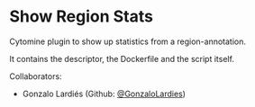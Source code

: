 # Show Region Stats
Cytomine plugin to show up statistics from a region-annotation.

It contains the descriptor, the Dockerfile and the script itself.

Collaborators:
- Gonzalo Lardiés (Github: <a href="#">@GonzaloLardies</a>)
